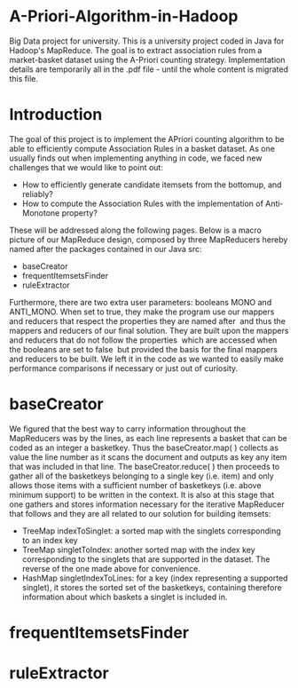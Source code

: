 # A-Priori-Algorithm-in-Hadoop
Big Data project for university. This is a university project coded in Java for Hadoop's MapReduce. The goal
is to extract association rules from a market-basket dataset using the A-Priori counting strategy. Implementation details are temporarily
all in the .pdf file - until the whole content is migrated this file.

# Introduction
The goal of this project is to implement the A­Priori counting algorithm to be able to efficiently compute Association Rules in a basket dataset. As one usually finds out when implementing anything in code, we faced new challenges that we would like to point out:
- How to efficiently generate candidate itemsets from the bottom­up, and reliably?
- How to compute the Association Rules with the implementation of Anti­Monotone property?

These will be addressed along the following pages. Below is a macro picture of our MapReduce design, 
composed by three Map­Reducers hereby named after the packages contained in our Java src:
- baseCreator
- frequentItemsetsFinder
- ruleExtractor

Furthermore, there are two extra user parameters: booleans MONO and ANTI_MONO. When set to true, they make the program use our mappers and reducers that respect the properties they are named after ­ and thus the mappers and reducers of our final solution. They are built upon the mappers and reducers that do not follow the properties ­ which are accessed when the booleans are set to false ­ but provided the basis for the final mappers and reducers to be built. We left it in the code as we wanted to easily make performance comparisons if necessary or just out of curiosity.

# baseCreator
We figured that the best way to carry information throughout the MapReducers was by the lines, as each line represents a basket that can be coded as an integer a basketkey. Thus the baseCreator.map( ) collects as value the line number as it scans the document and outputs as key any item that was included in that line. The baseCreator.reduce( ) then proceeds to gather
all of the basketkeys belonging to a single key (i.e. item) and only allows those items with a
sufficient number of basketkeys (i.e. above minimum support) to be written in the context.
It is also at this stage that one gathers and stores information necessary for the iterative MapReducer
that follows and they are all related to our solution for building itemsets:
- TreeMap indexToSinglet: a sorted map with the singlets corresponding to an index key
- TreeMap singletToIndex: another sorted map with the index key corresponding to the singlets that are supported in the dataset. The reverse of the one made above for convenience.
- HashMap singletIndexToLines: for a key (index representing a supported singlet), it stores the sorted set of the basketkeys,
containing therefore information about which baskets a singlet is included in.


# frequentItemsetsFinder
# ruleExtractor
